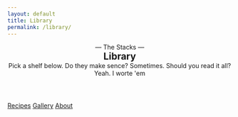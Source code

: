 ```yaml
---
layout: default
title: Library
permalink: /library/
---
```


<section class="deco-card">
  <span class="corner tl"></span><span class="corner tr"></span>
  <span class="corner bl"></span><span class="corner br"></span>

  <header class="invite" style="text-align:center;">
    <div class="invite-topline">— The Stacks —</div>
    <h2 class="invite-title" style="margin:0;">Library</h2>
    <div class="invite-sub">Pick a shelf below. Do they make sence? Sometimes. Should you read it all? Yeah. I worte 'em</div>
  </header>

  <div class="deco-divider" role="separator" aria-label="decorative divider"></div>

  <div class="cta-row" style="justify-content:center; gap:.75rem; flex-wrap:wrap;">
    <a class="btn" href="{{ '/library/recipes/' | relative_url }}">Recipes</a>
    <a class="btn ghost" href="{{ '/library/gallery/' | relative_url }}">Gallery</a>
    <a class="btn ghost" href="{{ '/library/about/' | relative_url }}">About</a>
  </div>
</section>

